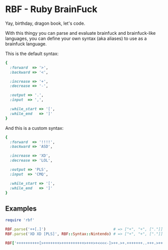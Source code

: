 RBF - Ruby BrainFuck
====================

Yay, birthday, dragon book, let's code.

With this thingy you can parse and evaluate brainfuck and brainfuck-like languages,
you can define your own syntax (aka aliases) to use as a brainfuck language.


This is the default syntax:

```ruby
{ 
  :forward  => '>',
  :backward => '<',

  :increase => '+',
  :decrease => '-',

  :output => '.',
  :input  => ',',

  :while_start => '[',
  :while_end   => ']' 
}
```

And this is a custom syntax:

```ruby
{ 
  :forward  => '!!!!',
  :backward => 'ASD',

  :increase => 'XD',
  :decrease => 'LOL',

  :output => 'PLS',
  :input  => 'CMQ',

  :while_start => '[',
  :while_end   => ']' 
}
```

Examples
--------

```ruby
require 'rbf'

RBF.parse('++[.]')                              # => ["+", "+", ["."]]
RBF.parse('XD XD [PLS]', RBF::Syntax::Nintendo) # => ["+", "+", ["."]]

RBF['++++++++++[>+++++++>++++++++++>+++>+<<<<-]>++.>+.+++++++..+++.>++.<<+++++++++++++++.>.+++.------.--------.>+.>.'] # => "Hello World!\n"
```
